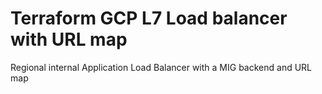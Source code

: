 # Terraform GCP L7 Load balancer with URL map

Regional internal Application Load Balancer with a MIG backend and URL map
